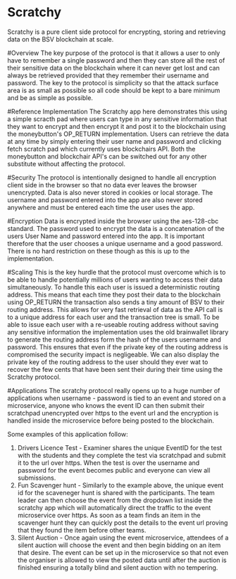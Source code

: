 # Scratchy
Scratchy is a pure client side protocol for encrypting, storing and retrieving data on the BSV blockchain at scale.

#Overview
The key purpose of the protocol is that it allows a user to only have to remember a single password and then they can store all the rest of their sensitive data on the blockchain where it can never get lost and can always be retrieved provided that they remember their username and password. The key to the protocol is simplicity so that the attack surface area is as small as possible so all code should be kept to a bare minimum and be as simple as possible.

#Reference Implementation
The Scratchy app here demonstrates this using a simple scracth pad where users can type in any sensitive information that they want to encrypt and then encrypt it and post it to the blockchain using the moneybutton's OP_RETURN implementation.
Users can retrieve the data at any time by simply entering their user name and password and clicking fetch scratch pad which currently uses blockchairs API. Both the moneybutton and blockchair API's can be switched out for any other substitute without affecting the protocol.

#Security
The protocol is intentionally designed to handle all encryption client side in the browser so that no data ever leaves the browser unencrypted. Data is also never stored in cookies or local storage.
The username and password entered into the app are also never stored anywhere and must be entered each time the user uses the app.

#Encryption
Data is encrypted inside the browser using the aes-128-cbc standard.
The password used to encrypt the data is a concatenation of the users User Name and password entered into the app.
It is important therefore that the user chooses a unique username and a good password. There is no hard restriction on these though as this is up to the implementation.

#Scaling
This is the key hurdle that the protocol must overcome which is to be able to handle potentially millions of users wanting to access their data simultaneously. 
To handle this each user is issued a deterministic routing address.
This means that each time they post their data to the blockchain using OP_RETURN the transaction also sends a tiny amount of BSV to their routing address. This allows for very fast retrieval of data as the API call is to a unique address for each user and the transaction tree is small.
To be able to issue each user with a re-useable routing address without saving any sensitive information the implementation uses the old brainwallet library to generate the routing address form the hash of the users username and password.
This ensures that even if the private key of the routing address is compromised the security impact is negligeable. We can also display the private key of the routing address to the user should they ever wat to recover the few cents that have been sent their during their time using the Scratchy protocol.

#Applications
The scratchy protocol really opens up to a huge number of applications when username - password is tied to an event and stored on a microservice, anyone who knows the event ID can then submit their scratchpad unencrypted over https to the event url and the encryption is handled inside the microservice before being posted to the blockchain.

Some examples of this application follow:
1. Drivers Licence Test - Examiner shares the unique EventID for the test with the students and they complete the test via scratchpad and submit it to the url over https. 
When the test is over the username and password for the event becomes public and everyone can view all submissions.
2. Fun Scavenger hunt - Similarly to the example above, the unique event id for the scaveneger hunt is shared with the participants. The team leader can then choose the event from the dropdown list inside the scratchy app which will automatically direct the traffic to the event microservice over https. As soon as a team finds an item in the scavenger hunt they can quickly post the details to the event url proving that they found the item before other teams.
3. Silent Auction - Once again using the event microservice, attendees of a silent auction will choose the event and then begin bidding on an item that desire. The event can be set up in the microservice so that not even the organiser is allowed to view the posted data until after the auction is finished ensuring a totally blind and silent auction with no tempering.


